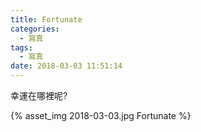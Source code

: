 ```yaml
---
title: Fortunate
categories:
  - 寫真
tags:
  - 寫真
date: 2018-03-03 11:51:14
---
```

幸運在哪裡呢?

{% asset_img 2018-03-03.jpg Fortunate %}